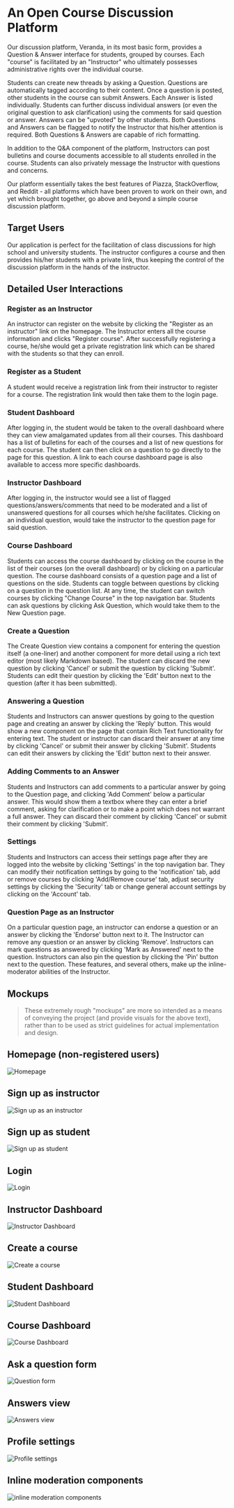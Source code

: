 # An Open Course Discussion Platform

Our discussion platform, Veranda, in its most basic form, provides a Question & Answer interface for students, grouped by courses. Each "course" is facilitated by an "Instructor" who ultimately possesses administrative rights over the individual course.

Students can create new threads by asking a Question. Questions are automatically tagged according to their content. Once a question is posted, other students in the course can submit Answers. Each Answer is listed individually. Students can further discuss individual answers (or even the original question to ask clarification)
using the comments for said question or answer. Answers can be "upvoted" by other students. Both Questions and Answers can be flagged to notify the Instructor that his/her attention is required. Both Questions & Answers are capable of rich formatting.

In addition to the Q&A component of the platform, Instructors can post bulletins and course documents accessible to all students enrolled in the course. Students can also privately message the Instructor with questions and concerns.

Our platform essentially takes the best features of Piazza, StackOverflow, and Reddit - all platforms which have been proven to work on their own, and yet which brought together, go above and beyond a simple course discussion platform.

## Target Users

Our application is perfect for the facilitation of class discussions for high school and university students. The instructor configures a course and then provides his/her students with a private link, thus keeping the control of the discussion platform in the hands of the instructor.

## Detailed User Interactions

###  Register as an Instructor
An instructor can register on the website by clicking the "Register as an instructor" link on the homepage. The Instructor enters all the course information and clicks "Register course". After successfully registering a course, he/she would get a private registration link which can be shared with the students so that they can enroll.

### Register as a Student
A student would receive a registration link from their instructor to register for a course. The registration link would then take them to the login page.

### Student Dashboard
After logging in, the student would be taken to the overall dashboard where they can view amalgamated updates from all their courses. This dashboard has a list of bulletins for each of the courses and a list of new questions for each course. The student can then click on a question to go directly to the page for this question. A link to each course dashboard page is also available to access more specific dashboards.

### Instructor Dashboard
After logging in, the instructor would see a list of flagged questions/answers/comments that need to be moderated and a list of unanswered questions for all courses which he/she facilitates. Clicking on an individual question, would take the instructor to the question page for said question.

### Course Dashboard
Students can access the course dashboard by clicking on the course in the list of their courses (on the overall dashboard) or by clicking on a particular question. The course dashboard consists of a question page and a list of questions on the side. Students can toggle between questions by clicking on a question in the question list. At any time, the student can switch courses by clicking "Change Course" in the top navigation bar. Students can ask questions by clicking Ask Question, which would take them to the New Question page.

### Create a Question
The Create Question view contains a component for entering the question itself (a one-liner) and another component for more detail using a rich text editor (most likely Markdown based). The student can discard the new question by clicking 'Cancel' or submit the question by clicking 'Submit'. Students can edit their question by clicking the 'Edit' button next to the question (after it has been submitted).

### Answering a Question
Students and Instructors can answer questions by going to the question page and creating an answer by clicking the 'Reply' button. This would show a new component on the page that contain Rich Text functionality for entering text. The student or instructor can discard their answer at any time by clicking 'Cancel' or submit their answer by clicking 'Submit'. Students can edit their answers by clicking the 'Edit' button next to their answer.

### Adding Comments to an Answer
Students and Instructors can add comments to a particular answer by going to the Question page, and clicking 'Add Comment' below a particular answer. This would show them a textbox where they can enter a brief comment, asking for clarification or to make a point which does not warrant a full answer. They can discard their comment by clicking 'Cancel' or submit their comment by clicking 'Submit'.

### Settings
Students and Instructors can access their settings page after they are logged into the website by clicking 'Settings' in the top navigation bar. They can modify their notification settings by going to the 'notification' tab, add or remove courses by clicking 'Add/Remove course' tab, adjust security settings by clicking the 'Security' tab or change general account settings by clicking on the 'Account' tab.

### Question Page as an Instructor
On a particular question page, an instructor can endorse a question or an answer by clicking the 'Endorse' button next to it. The Instructor can remove any question or an answer by clicking 'Remove'. Instructors can mark questions as answered by clicking 'Mark as Answered' next to the question. Instructors can also pin the question by clicking the 'Pin' button next to the question. These features, and several others, make up the inline-moderator abilities of the Instructor.

## Mockups

> These extremely rough "mockups" are more so intended as a means of conveying the project (and provide visuals for the above text), rather than to be used as strict guidelines for actual implementation and design.

## Homepage (non-registered users)
![Homepage](mockups/homepage.jpg "Homepage")

## Sign up as instructor
![Sign up as an instructor](mockups/sign%20up%20instructor.jpg "Sign up as instructor")

## Sign up as student
![Sign up as student](mockups/sign%20up%20student.jpg "Sign up as student")

## Login
![Login](mockups/login.jpg "Login")

## Instructor Dashboard
![Instructor Dashboard](mockups/instructor%20dashboard.jpg "Instructor Dashboard")

## Create a course
![Create a course](mockups/create%20a%20course.jpg "Create a course")

## Student Dashboard
![Student Dashboard](mockups/student%20dashboard.jpg "Student Dashboard")

## Course Dashboard
![Course Dashboard](mockups/course%20dashboard.jpg "Course Dashboard")

## Ask a question form
![Question form](mockups/ask%20a%20question.jpg "Ask as question form")

## Answers view
![Answers view](mockups/answers.jpg "Answers view")

## Profile settings
![Profile settings](mockups/settings.jpg "Profile settings")

## Inline moderation components
![inline moderation components](mockups/inline%20moderation.jpg "Inline moderation components")
